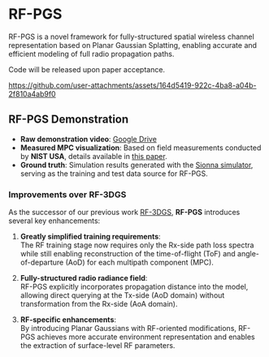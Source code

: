 # RF-PGS
RF-PGS is a novel framework for fully-structured spatial wireless channel representation based on Planar Gaussian Splatting, enabling accurate and efficient modeling of full radio propagation paths. 

Code will be released upon paper acceptance.

https://github.com/user-attachments/assets/164d5419-922c-4ba8-a04b-2f810a4ab9f0

## RF-PGS Demonstration

- **Raw demonstration video**: [Google Drive](https://drive.google.com/file/d/1J0dnE6pWZOmRf1BrkckxNSQiCJIZQPS6/view?usp=sharing)  
- **Measured MPC visualization**: Based on field measurements conducted by **NIST USA**, details available in [this paper](https://ieeexplore.ieee.org/stamp/stamp.jsp?tp=&arnumber=10501217).  
- **Ground truth**: Simulation results generated with the [Sionna simulator](https://nvlabs.github.io/sionna/), serving as the training and test data source for RF-PGS.  

### Improvements over RF-3DGS
As the successor of our previous work [RF-3DGS](https://github.com/SunLab-UGA/RF-3DGS), **RF-PGS** introduces several key enhancements:

1. **Greatly simplified training requirements**:  
   The RF training stage now requires only the Rx-side path loss spectra while still enabling reconstruction of the time-of-flight (ToF) and angle-of-departure (AoD) for each multipath component (MPC).  

2. **Fully-structured radio radiance field**:  
   RF-PGS explicitly incorporates propagation distance into the model, allowing direct querying at the Tx-side (AoD domain) without transformation from the Rx-side (AoA domain).  

3. **RF-specific enhancements**:  
   By introducing Planar Gaussians with RF-oriented modifications, RF-PGS achieves more accurate environment representation and enables the extraction of surface-level RF parameters.  

